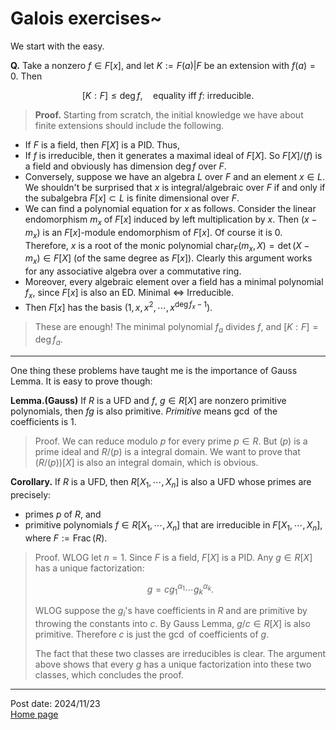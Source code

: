 # Galois exercises~

We start with the easy.

**Q.** Take a nonzero $f\in F[x]$, and let $K:=F(a)\vert F$ be an extension with $f(a)=0$. Then

$$[K:F]\leq\deg f,\quad\text{equality iff }f\text{: irreducible.}$$

> **Proof.** Starting from scratch, the initial knowledge we have about finite extensions should include the following.

- If $F$ is a field, then $F[X]$ is a PID. Thus,
- If $f$ is irreducible, then it generates a maximal ideal of $F[X]$. So $F[X]/(f)$ is a field and obviously has dimension $\deg f$ over $F$.
- Conversely, suppose we have an algebra $L$ over $F$ and an element $x\in L$. We shouldn't be surprised that $x$ is integral/algebraic over $F$ if and only if the subalgebra $F[x]\subset L$ is finite dimensional over $F$. 
- We can find a polynomial equation for $x$ as follows. Consider the linear endomorphism $m_x$ of $F[x]$ induced by left multiplication by $x$. Then $(x-m_x)$ is an $F[x]$-module endomorphism of $F[x]$. Of course it is $0$. Therefore, $x$ is a root of the monic polynomial $\operatorname{char}_F(m_x,X)=\det(X-m_x)\in F[X]$ (of the same degree as $F[x]$). Clearly this argument works for any associative algebra over a commutative ring.
- Moreover, every algebraic element over a field has a minimal polynomial $f_x$, since $F[x]$ is also an ED. Minimal $\Longleftrightarrow$ Irreducible.
- Then $F[x]$ has the basis $(1,x,x^2,\cdots,x^{\deg f_x-1})$.

> These are enough! The minimal polynomial $f_a$ divides $f$, and $[K:F]=\deg f_a$.

---

One thing these problems have taught me is the importance of Gauss Lemma. It is easy to prove though:

**Lemma.(Gauss)** If $R$ is a UFD and $f$, $g\in R[X]$ are nonzero primitive polynomials, then $fg$ is also primitive. *Primitive* means $\gcd$ of the coefficients is $1$.

> Proof. We can reduce modulo $p$ for every prime $p\in R$. But $(p)$ is a prime ideal and $R/(p)$ is a integral domain. We want to prove that $(R/(p))[X]$ is also an integral domain, which is obvious.



**Corollary.** If $R$ is a UFD, then $R[X_1,\cdots,X_n]$ is also a UFD whose primes are precisely:

- primes $p$ of $R$, and
- primitive polynomials $f\in R[X_1,\cdots,X_n]$ that are irreducible in $F[X_1,\cdots,X_n]$, where $F:=\operatorname{Frac}(R)$.

> Proof. WLOG let $n=1$. Since $F$ is a field, $F[X]$ is a PID. Any $g\in R[X]$ has a unique factorization:
>
> $$g=cg_1^{\alpha_1}\cdots g_k^{\alpha_k}.$$
>
> WLOG suppose the $g_i$'s have coefficients in $R$ and are primitive by throwing the constants into $c$. By Gauss Lemma, $g/c\in R[X]$ is also primitive. Therefore $c$ is just the $\gcd$ of coefficients of $g$.
>
> The fact that these two classes are irreducibles is clear. The argument above shows that every $g$ has a unique factorization into these two classes, which concludes the proof.

---
Post date: 2024/11/23 \
[Home page](https://caelestia.github.io)